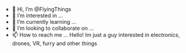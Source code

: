 - 👋 Hi, I’m @FlyingThings
- 👀 I’m interested in ...
- 🌱 I’m currently learning ...
- 💞️ I’m looking to collaborate on ...
- 📫 How to reach me ...
Hello! Im just a guy interested in electronics, drones, VR, furry and other things
<!---
FlyingThings/FlyingThings is a ✨ special ✨ repository because its `README.md` (this file) appears on your GitHub profile.
You can click the Preview link to take a look at your changes.
--->
